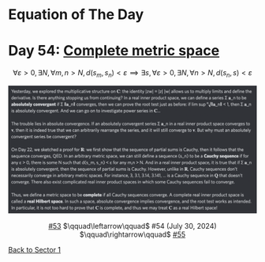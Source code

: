 # Equation of The Day

# Day 54: [Complete metric space](https://en.wikipedia.org/wiki/Complete_metric_space)

$$\forall\varepsilon>0,\exists N,\forall m,n>N,d(s_m,s_n)<\varepsilon\implies\exists s,\forall\varepsilon>0,\exists N,\forall n>N,d(s_n,s)<\varepsilon$$

<picture><img alt="Day 54" src="0054.png"></picture>

<center><a href="0053.html">#53</a> $\qquad\leftarrow\qquad$ #54 (July 30, 2024) $\qquad\rightarrow\qquad$ <a href="0055.html">#55</a></center>

[Back to Sector 1](../0-63.md)

<script src="https://utteranc.es/client.js" repo="12AbBa/eotd" issue-term="pathname" theme="github-light" crossorigin="anonymous" async> </script>
